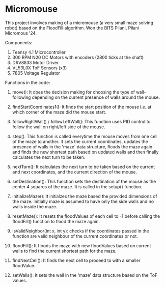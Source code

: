 # Micromouse
This project involves making of a micromouse (a very small maze solving robot) based on the FloodFill algorithm.
Won the BITS Pilani, Pilani Micromous '24.

Components:
1. Teensy 4.1 Microcontroller
2. 300 RPM N20 DC Motors with encoders (2800 ticks at the shaft)
3. DRV8833 Motor Driver
4. VL53L0X ToF Sensors (x3)
5. 7805 Voltage Regulator

Functions in the code:

1. move():
It does the decision making for choosing the type of wall-following depending on the current presence of walls around the mouse.

2. findStartCoordinates1():
It finds the start position of the mouse i.e. at which corner of the maze did the mouse start.

3. followRightWall() / followLeftWall():
This function uses PID control to follow the wall on right/left side of the mouse.

4. step():
This function is called everytime the mouse moves from one cell of the maze to another. It sets the current coordinates, updates the presence of walls in the 'maze' data structure, floods the maze again and finds the new shortest path based on updated walls and then finally calculates the next turn to be taken.

5. nextTurn():
It calculates the next turn to be taken based on the current and next coordinates, and the current direction of the mouse.

6. setDestination():
This function sets the destination of the mouse as the center 4 squares of the maze. It is called in the setup() function.

7. initializeMaze():
It initialzes the maze based the provided dimensions of the maze. Initially maze is assumed to have only the side walls and no walls inside the maze.

8. resetMaze():
It resets the floodValues of each cell to -1 before calling the floodFill() function to flood the maze again.

9. isValidNeighbor(int x, int y):
checks if the coordinates passed in the function are valid neighbour of the current coordinates or not.

10. floodFill(): 
It floods the maze with new floodValues based on current walls to find the current shortest path for the maze.

11. findNextCell():
It finds the next cell to proceed to with a smaller floodValue.

12. setWalls():
It sets the wall in the 'maze' data structure based on the ToF values.






